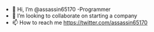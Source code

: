 - 👋 Hi, I’m @assassin65170
-Programmer
- 💞️ I’m looking to collaborate on starting a company
- 📫 How to reach me https://twitter.com/assassin65170

<!---
assassin65170/assassin65170 is a ✨ special ✨ repository because its `README.md` (this file) appears on your GitHub profile.
You can click the Preview link to take a look at your changes.
--->
